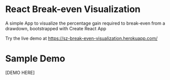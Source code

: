 # React Break-even Visualization
A simple App to visualize the percentage gain required to break-even from a drawdown, bootstrapped with Create React App

Try the live demo at https://sz-break-even-visualization.herokuapp.com/

# Sample Demo

[DEMO HERE]

